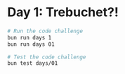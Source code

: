 # Day 1: Trebuchet?!

```bash
# Run the code challenge
bun run days 1
bun run days 01

# Test the code challenge
bun test days/01
```
